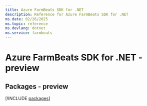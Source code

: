 ```yaml
---
title: Azure FarmBeats SDK for .NET
description: Reference for Azure FarmBeats SDK for .NET
ms.date: 02/26/2025
ms.topic: reference
ms.devlang: dotnet
ms.service: farmbeats
---
```

# Azure FarmBeats SDK for .NET - preview
## Packages - preview
[!INCLUDE [packages](farmbeats-index.md)]